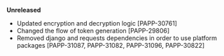 **Unreleased**
* Updated encryption and decryption logic [PAPP-30761]
* Changed the flow of token generation [PAPP-29806]
* Removed django and requests dependencies in order to use platform packages [PAPP-31087, PAPP-31082, PAPP-31096, PAPP-30822]
